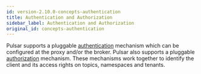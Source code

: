 ```yaml
---
id: version-2.10.0-concepts-authentication
title: Authentication and Authorization
sidebar_label: Authentication and Authorization
original_id: concepts-authentication
---
```


Pulsar supports a pluggable [authentication](security-overview.md) mechanism which can be configured at the proxy and/or the broker. Pulsar also supports a pluggable [authorization](security-authorization.md) mechanism. These mechanisms work together to identify the client and its access rights on topics, namespaces and tenants.

